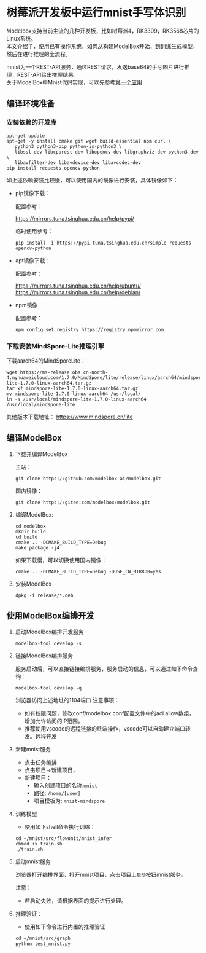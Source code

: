 # 树莓派开发板中运行mnist手写体识别

Modelbox支持当前主流的几种开发板，比如树莓派4，RK3399，RK3568芯片的Linux系统。  
本文介绍了，使用已有操作系统，如何从构建ModelBox开始，到训练生成模型，然后在进行推理的全流程。

mnist为一个REST-API服务，通过REST请求，发送base64的手写图片进行推理，REST-API给出推理结果。  
关于ModelBox中Mnist代码实现，可以先参考[第一个应用](../develop/first-app/first-app.md)

## 编译环境准备

### 安装依赖的开发库

```shell
apt-get update
apt-get -y install cmake git wget build-essential npm curl \
   python3 python3-pip python-is-python3 \
   libssl-dev libcpprest-dev libopencv-dev libgraphviz-dev python3-dev \
   libavfilter-dev libavdevice-dev libavcodec-dev
pip install requests opencv-python

```

如上述依赖安装比较慢，可以使用国内的镜像进行安装，具体镜像如下：

* pip镜像下载：

    配置参考：  

    <https://mirrors.tuna.tsinghua.edu.cn/help/pypi/>  

    临时使用参考：

    ```shell
    pip install -i https://pypi.tuna.tsinghua.edu.cn/simple requests opencv-python
    ```

* apt镜像下载：

    配置参考：  

    <https://mirrors.tuna.tsinghua.edu.cn/help/ubuntu/>  
    <https://mirrors.tuna.tsinghua.edu.cn/help/debian/>  

* npm镜像：

    配置参考：  

    ```shell
    npm config set registry https://registry.npmmirror.com
    ```

### 下载安装MindSpore-Lite推理引擎

下载aarch64的MindSporeLite：

```shell
wget https://ms-release.obs.cn-north-4.myhuaweicloud.com/1.7.0/MindSpore/lite/release/linux/aarch64/mindspore-lite-1.7.0-linux-aarch64.tar.gz
tar xf mindspore-lite-1.7.0-linux-aarch64.tar.gz
mv mindspore-lite-1.7.0-linux-aarch64 /usr/local/
ln -s /usr/local/mindspore-lite-1.7.0-linux-aarch64 /usr/local/mindspore-lite

```

其他版本下载地址： <https://www.mindspore.cn/lite>

## 编译ModelBox

1. 下载并编译ModelBox

    主站：

    ```shell
    git clone https://github.com/modelbox-ai/modelbox.git
    ```

    国内镜像：

    ```shell
    git clone https://gitee.com/modelbox/modelbox.git
    ```

1. 编译ModelBox:

    ```shell
    cd modelbox
    mkdir build
    cd build
    cmake .. -DCMAKE_BUILD_TYPE=Debug 
    make package -j4
    ```

    如果下载慢，可以切换使用国内镜像：

    ```shell
    cmake .. -DCMAKE_BUILD_TYPE=Debug -DUSE_CN_MIRROR=yes
    ```

1. 安装ModelBox

    ```shell
    dpkg -i release/*.deb
    ```

## 使用ModelBox编排开发

1. 启动ModelBox编排开发服务

    ```shell
    modelbox-tool develop -s 
    ```

1. 链接ModelBox编排服务

    服务启动后，可以直接链接编排服务，服务启动的信息，可以通过如下命令查询：

    ```shell
    modelbox-tool develop -q
    ```

    浏览器访问上述地址的1104端口
    注意事项：
    * 如有权限问题，修改conf/modelbox.conf配置文件中的acl.allow数组，增加允许访问的IP范围。
    * 推荐使用vscode的远程链接的终端操作，vscode可以自动建立端口转发。[远程开发](https://code.visualstudio.com/docs/remote/ssh)  

1. 新建mnist服务

    * 点击任务编排
    * 点击项目->新建项目，
    * 新建项目：
        * 输入创建项目的名称:`mnist`
        * 路径: `/home/[user]`
        * 项目模板为: `mnist-mindspore`

1. 训练模型

    * 使用如下shell命令执行训练：

    ```shell
    cd ~/mnist/src/flowunit/mnist_infer
    chmod +x train.sh
    ./train.sh
    ```

1. 启动mnist服务

    浏览器打开编排界面，打开mnist项目，点击项目上`启动`按钮mnist服务。

    注意：  
    * 若启动失败，请根据界面的提示进行处理。

1. 推理验证：

    * 使用如下命令进行内置的推理验证

    ```shell
    cd ~/mnist/src/graph
    python test_mnist.py
    ```
